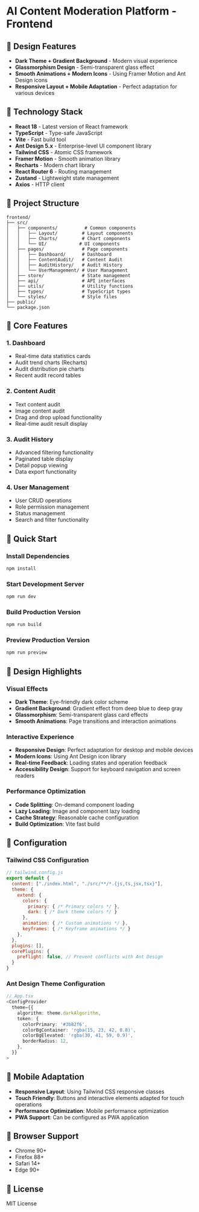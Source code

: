 # AI Content Moderation Platform - Frontend

## 🎨 Design Features

- **Dark Theme + Gradient Background** - Modern visual experience
- **Glassmorphism Design** - Semi-transparent glass effect
- **Smooth Animations + Modern Icons** - Using Framer Motion and Ant Design icons
- **Responsive Layout + Mobile Adaptation** - Perfect adaptation for various devices

## 🚀 Technology Stack

- **React 18** - Latest version of React framework
- **TypeScript** - Type-safe JavaScript
- **Vite** - Fast build tool
- **Ant Design 5.x** - Enterprise-level UI component library
- **Tailwind CSS** - Atomic CSS framework
- **Framer Motion** - Smooth animation library
- **Recharts** - Modern chart library
- **React Router 6** - Routing management
- **Zustand** - Lightweight state management
- **Axios** - HTTP client

## 📁 Project Structure

```
frontend/
├── src/
│   ├── components/          # Common components
│   │   ├── Layout/         # Layout components
│   │   ├── Charts/         # Chart components
│   │   └── UI/            # UI components
│   ├── pages/              # Page components
│   │   ├── Dashboard/      # Dashboard
│   │   ├── ContentAudit/   # Content Audit
│   │   ├── AuditHistory/   # Audit History
│   │   └── UserManagement/ # User Management
│   ├── store/              # State management
│   ├── api/                # API interfaces
│   ├── utils/              # Utility functions
│   ├── types/              # TypeScript types
│   └── styles/             # Style files
├── public/
└── package.json
```

## 🎯 Core Features

### 1. Dashboard
- Real-time data statistics cards
- Audit trend charts (Recharts)
- Audit distribution pie charts
- Recent audit record tables

### 2. Content Audit
- Text content audit
- Image content audit
- Drag and drop upload functionality
- Real-time audit result display

### 3. Audit History
- Advanced filtering functionality
- Paginated table display
- Detail popup viewing
- Data export functionality

### 4. User Management
- User CRUD operations
- Role permission management
- Status management
- Search and filter functionality

## 🚀 Quick Start

### Install Dependencies
```bash
npm install
```

### Start Development Server
```bash
npm run dev
```

### Build Production Version
```bash
npm run build
```

### Preview Production Version
```bash
npm run preview
```

## 🎨 Design Highlights

### Visual Effects
- **Dark Theme**: Eye-friendly dark color scheme
- **Gradient Background**: Gradient effect from deep blue to deep gray
- **Glassmorphism**: Semi-transparent glass card effects
- **Smooth Animations**: Page transitions and interaction animations

### Interactive Experience
- **Responsive Design**: Perfect adaptation for desktop and mobile devices
- **Modern Icons**: Using Ant Design icon library
- **Real-time Feedback**: Loading states and operation feedback
- **Accessibility Design**: Support for keyboard navigation and screen readers

### Performance Optimization
- **Code Splitting**: On-demand component loading
- **Lazy Loading**: Image and component lazy loading
- **Cache Strategy**: Reasonable cache configuration
- **Build Optimization**: Vite fast build

## 🔧 Configuration

### Tailwind CSS Configuration
```javascript
// tailwind.config.js
export default {
  content: ["./index.html", "./src/**/*.{js,ts,jsx,tsx}"],
  theme: {
    extend: {
      colors: {
        primary: { /* Primary colors */ },
        dark: { /* Dark theme colors */ }
      },
      animation: { /* Custom animations */ },
      keyframes: { /* Keyframe animations */ }
    },
  },
  plugins: [],
  corePlugins: {
    preflight: false, // Prevent conflicts with Ant Design
  }
}
```

### Ant Design Theme Configuration
```typescript
// App.tsx
<ConfigProvider
  theme={{
    algorithm: theme.darkAlgorithm,
    token: {
      colorPrimary: '#3b82f6',
      colorBgContainer: 'rgba(15, 23, 42, 0.8)',
      colorBgElevated: 'rgba(30, 41, 59, 0.9)',
      borderRadius: 12,
    },
  }}
>
```

## 📱 Mobile Adaptation

- **Responsive Layout**: Using Tailwind CSS responsive classes
- **Touch Friendly**: Buttons and interactive elements adapted for touch operations
- **Performance Optimization**: Mobile performance optimization
- **PWA Support**: Can be configured as PWA application

## 🎯 Browser Support

- Chrome 90+
- Firefox 88+
- Safari 14+
- Edge 90+

## 📄 License

MIT License 